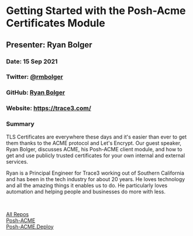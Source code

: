 # Getting Started with the Posh-Acme Certificates Module

## Presenter: Ryan Bolger

### Date: 15 Sep 2021

### Twitter: [@rmbolger](https://twitter.com/rmbolger)

### GitHub: [Ryan Bolger](https://github.com/rmbolger)

### Website: <https://trace3.com/>

### Summary

TLS Certificates are everywhere these days and it's easier than ever to get them thanks to the ACME protocol and Let's Encrypt. Our guest speaker, Ryan Bolger, discusses ACME, his Posh-ACME client module, and how to get and use publicly trusted certificates for your own internal and external services.

Ryan is a Principal Engineer for Trace3 working out of Southern California and has been in the tech industry for about 20 years. He loves technology and all the amazing things it enables us to do. He particularly loves automation and helping people and businesses do more with less.

&nbsp;
&nbsp;

[All Repos](https://github.com/rmbolger?tab=repositories)  
[Posh-ACME](https://github.com/rmbolger/Posh-ACME)  
[Posh-ACME.Deploy](https://github.com/rmbolger/Posh-ACME.Deploy)  

